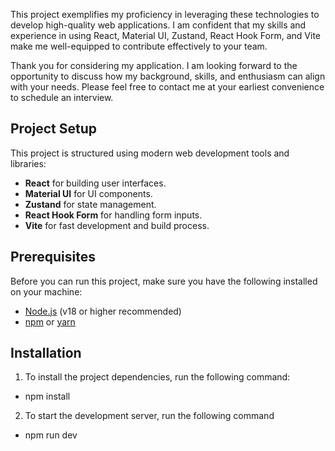 

This project exemplifies my proficiency in leveraging these technologies to develop high-quality web applications. I am confident that my skills and experience in using React, Material UI, Zustand, React Hook Form, and Vite make me well-equipped to contribute effectively to your team.

Thank you for considering my application. I am looking forward to the opportunity to discuss how my background, skills, and enthusiasm can align with your needs. Please feel free to contact me at your earliest convenience to schedule an interview.

## Project Setup

This project is structured using modern web development tools and libraries:

- **React** for building user interfaces.
- **Material UI** for UI components.
- **Zustand** for state management.
- **React Hook Form** for handling form inputs.
- **Vite** for fast development and build process.

## Prerequisites

Before you can run this project, make sure you have the following installed on your machine:

- [Node.js](https://nodejs.org/) (v18 or higher recommended)
- [npm](https://www.npmjs.com/) or [yarn](https://yarnpkg.com/)

## Installation

1) To install the project dependencies, run the following command:

- npm install

2) To start the development server, run the following command

- npm run dev
